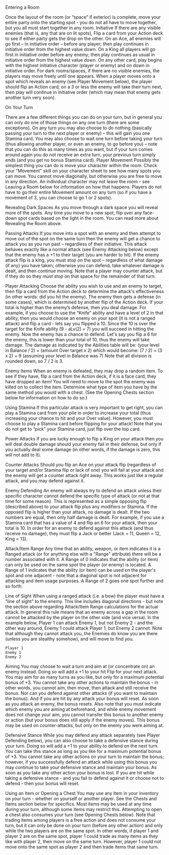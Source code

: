 Entering a Room


Once the layout of the room (or “space” if exterior) is complete, move your entire party onto the starting spot - you do not all have to move together, but you all must start together in any room.
Initiative
If there are any visible enemies (that is, any that are on lit spots), Flip a card from your Action deck to see if either party gets the drop on the other. On an Ace, all enemies will go first – in initiative order – before any player; then play continues in initiative order from the highest value down. On a King all players will go first in initiative order before any enemy; then play continues as usual in initiative order from the highest value down. On any other card, play begins with the highest initiative character (player or enemy) and on down in initiative order.
For dark rooms/spaces, if there are no visible enemies, the players may move freely until one appears. When a player moves onto a spot which reveals an enemy (see Player Movement below), the player should flip an Action card; on a 3 or less the enemy will take their turn next, then play will continue in initiative order (which may mean that enemy gets another turn very soon).


On Your Turn


There are a few different things you can do on your turn, but in general you can only do one of those things on any one turn (there are some exceptions). On any turn you may also choose to do nothing (basically passing your turn to the next player or enemy) – this will gain you one Stamina card.
You may also choose to wait one turn before taking your turn (thus allowing another player, or even an enemy, to go before you) – note that you can do this as many times as you want, but if your turn comes around again you do not receive an extra turn, your previous turn simply ends (and you get no bonus Stamina card).
Player Movement
Possibly the simplest thing you can do is move your character within the room. Check your "Movement" skill on your character sheet to see how many spots you can move. You cannot move diagonally, but otherwise you are free to move in any direction. An individual character may not leave the room - see Leaving a Room below for information on how that happens. Players do not have to go their entire Movement amount on any turn (so if you have a movement of 3, you can choose to go 1 or 2 spots).

Revealing Dark Spaces
As you move through a dark space you will reveal more of the spots. Any time you move to a new spot, flip over any face-down spot cards based on the light in the room. You can read more about Revealing the Room above.

Passing Attacks
If you move into a spot with an enemy and then attempt to move out of the spot on the same turn then the enemy will get a chance to attack you as you run past – regardless of their initiative. This attack behaves exactly like a normal attack (see Enemy Attacking below) except that the enemy has a +1 to their target (you are harder to hit). If the enemy attack flip is a king, you must stop on the spot – regardless of what damage (if any) you have taken; otherwise you can defend, take whatever damage is dealt, and then continue moving. Note that a player may counter attack, but if they do so they must stop on that space for the remainder of that turn.

Player Attacking
Choose the ability you wish to use and an enemy to target, then flip a card from the Action deck to determine the attack's effectiveness (in other words: did you hit the enemy). The enemy then gets a defense (in some cases), which is determined by another flip of the Action deck. If your total is higher than the enemy’s defense, then you deal damage.
For example, if you choose to use the “Knife” ability and have a level of 2 in that ability, then you would choose an enemy on your spot (it is not a ranged attack) and flip a card - lets say you flipped a 10. Since the 10 is over the target for the Knife ability (9 - aLv(2) = 7) you will succeed in hitting the enemy. Now the enemy has a chance to defend. Let's say you flip a 6 for the enemy, this is lower than your total of 10, thus the enemy will take damage.
The damage as indicated by the Abilities table will be:
(your level in Balance / 2) + (amount Over target x 2)
which would become:
(7 / 2) + (3 x 2) = 9    (assuming your level in Balance was 7)
Note that all division is rounded down, so 7 / 2 is 3.

Enemy Items
When an enemy is defeated, they may drop a random item. To see if they have, flip a card from the Action deck, if it is a face card, they have dropped an item! You will need to move to the spot the enemy was killed on to collect the item. Determine what type of item you have by the same method you would with a chest. (See the Opening Chests section below for information on how to do so.)

Using Stamina
If this particular attack is very important to get right, you can play a Stamina card from your pile in order to increase your total (thus increasing your chance to hit and your Over value). However, you must choose to play a Stamina card before flipping for your attack! Note that you do not get to “pick” your Stamina card, just flip over the top card.

Power Attacks
If you are lucky enough to flip a King on your attack then you will deal double damage should your enemy fail in their defense, but only if you actually deal some damage (in other words, if the damage is zero, this will not add to it).

Counter Attacks
Should you flip an Ace on your attack flip (regardless of your target and/or Stamina flip or lack of one) you will fail at your attack and the enemy will get a counter attack right away. This works just like a regular attack, and you may defend against it.

Enemy Defending
An enemy will always try to defend an attack unless their specific character cannot defend the specific type of attack (or not at that time for some reason). This is represented as a simple opposing flip (described above) to your attack flip plus any modifiers or Stamina. If the opposed flip is higher than your attack, no damage is dealt. If the two numbers are equal, then only half damage is dealt.
For example, if you use a Stamina card that has a value of 4 and flip an 6 for your attack, then your total is 10. In order for an enemy to defend against this attack (and thus receive no damage), they must flip a Jack or better (Jack = 11, Queen = 12, King = 13).

Attack/Item Range
Any time that an ability, weapon, or item indicates it is a Ranged attack (or for anything else with a "Range" attribute) there will be a number associated with it. A Range of 0 indicates that the ability (or item) can only be used on the same spot the player (or enemy) is located. A Range of 1 indicates that the ability (or item) can be used on the player's spot and one adjacent - note that a diagonal spot is not adjacent for attacking and item usage purposes. A Range of 2 goes one spot further and so forth.

Line of Sight
When using a ranged attack (i.e. a bow) the player must have a "line of sight" to the enemy. This line includes diagonal directions - but note the section above regarding Attack/Item Range calculations for the actual attack. In general this rule means that an enemy across a gap in the room cannot be attacked by the player on the other side (and vice versa).
In the example below, Player 1 can attack Enemy 1, but not Enemy 2 - and the other way around, Enemy 1 could attack Player 1, but Enemy 2 cannot. Note that although they cannot attack you, the Enemies do know you are there (unless you are stealthy somehow), and will move to find you.

	Player 1
	Enemy 1
	Enemy 2




Aiming
You may choose to wait a turn and aim at (or concentrate on) an enemy instead. Doing so will add a +1 to your hit Flip for your next attack. You may aim for as many turns as you like, but only for a maximum potential bonus of +3. You cannot take any other actions to maintain the bonus - in other words, you cannot aim, then move, then attack and still receive the bonus. Nor can you defend against other attacks (if you want to maintain the bonus). And if you are hit by any attack your bonus will reset.
As soon as you attack an enemy, the bonus resets. Also note that you must indicate which enemy you are aiming at beforehand, and while enemy movement does not change your aim, you cannot transfer this bonus to another enemy or action (but your bonus does still apply if the enemy moves). This bonus may be used on counter-attacks, but only on the enemy you were aiming at.

Defensive Stance
While you may defend any attack separately (see Player Defending below), you can also choose to take a defensive stance during your turn. Doing so will add a +1 to your ability to defend on the next turn. You can take this stance as long as you like for a maximum potential bonus of +3. You cannot take any other actions on your turn to maintain the bonus; however, if you successfully defend an attack while using this bonus you may continue to take your defensive stance and maintain your bonus. As soon as you take any other action your bonus is lost.
If you are hit while taking a defensive stance - and you fail to defend against it or choose not to defend - then your bonus will reset.

Using an Item or Opening a Chest
You may use any item in your inventory on your turn - whether on yourself or another player. See the Chests and Items section below for specifics. Most items may be used at any time during your turn, although some items may restrict this. Attempting to open a chest also consumes your turn (see Opening Chests below).
Note that trading items among players is a free action and does not consume your turn, but it can only be done on your turn (before any other action) and only while the two players are on the same spot. In other words, if player 1 and player 2 are on the same spot, player 1 could trade as many items as they like with player 2, then move on the same turn. However, player 1 could not move onto the same spot as player 2 and then trade items that same turn.